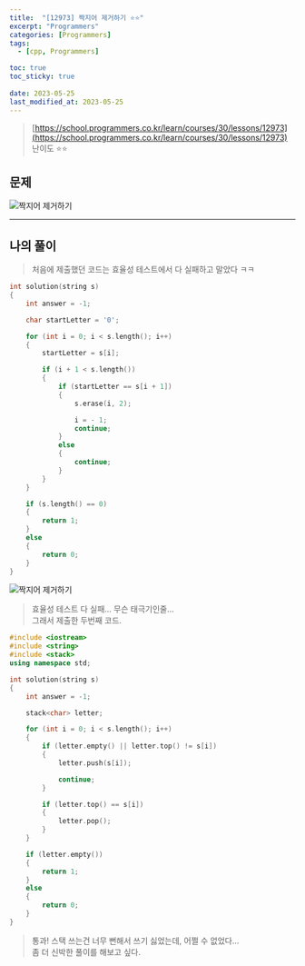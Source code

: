 ```yaml
---
title:  "[12973] 짝지어 제거하기 ⭐⭐"
excerpt: "Programmers"
categories: [Programmers]
tags:
  - [cpp, Programmers]

toc: true
toc_sticky: true
 
date: 2023-05-25
last_modified_at: 2023-05-25
---
```


> [https://school.programmers.co.kr/learn/courses/30/lessons/12973](https://school.programmers.co.kr/learn/courses/30/lessons/12973)  
> 난이도 ⭐⭐

## 문제

![짝지어 제거하기](https://drive.google.com/uc?export=view&id=149MZt0T8z0B4Xl6hc7m2pVRWO1hFKKla)  

***

## 나의 풀이
  
> 처음에 제출했던 코드는 효율성 테스트에서 다 실패하고 말았다 ㅋㅋ  

```cpp
int solution(string s)
{
    int answer = -1;

    char startLetter = '0';

    for (int i = 0; i < s.length(); i++)
    {
        startLetter = s[i];

        if (i + 1 < s.length())
        {
            if (startLetter == s[i + 1])
            {
                s.erase(i, 2);

                i = - 1;
                continue;
            }
            else
            {
                continue;
            }
        }
    }

    if (s.length() == 0)
    {
        return 1;
    }
    else
    {
        return 0;
    }
}
```

![짝지어 제거하기](https://drive.google.com/uc?export=view&id=12APl2I1k1sy5Cs2TyD0HJNBBgnd1D6Fy)  

> 효율성 테스트 다 실패... 무슨 태극기인줄...  
> 그래서 제출한 두번째 코드.

```cpp
#include <iostream>
#include <string>
#include <stack>
using namespace std;

int solution(string s)
{
    int answer = -1;

    stack<char> letter;

    for (int i = 0; i < s.length(); i++)
    {
        if (letter.empty() || letter.top() != s[i])
        {
            letter.push(s[i]);

            continue;
        }

        if (letter.top() == s[i])
        {
            letter.pop();
        }
    }

    if (letter.empty())
    {
        return 1;
    }
    else
    {
        return 0;
    }
}
```

> 통과! 스택 쓰는건 너무 뻔해서 쓰기 싫었는데, 어쩔 수 없었다...  
> 좀 더 신박한 풀이를 해보고 싶다.